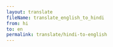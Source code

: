 ```yaml
--- 
layout: translate 
fileName: translate_english_to_hindi 
from: hi
to: en 
permalink: translate/hindi-to-english
---
```

